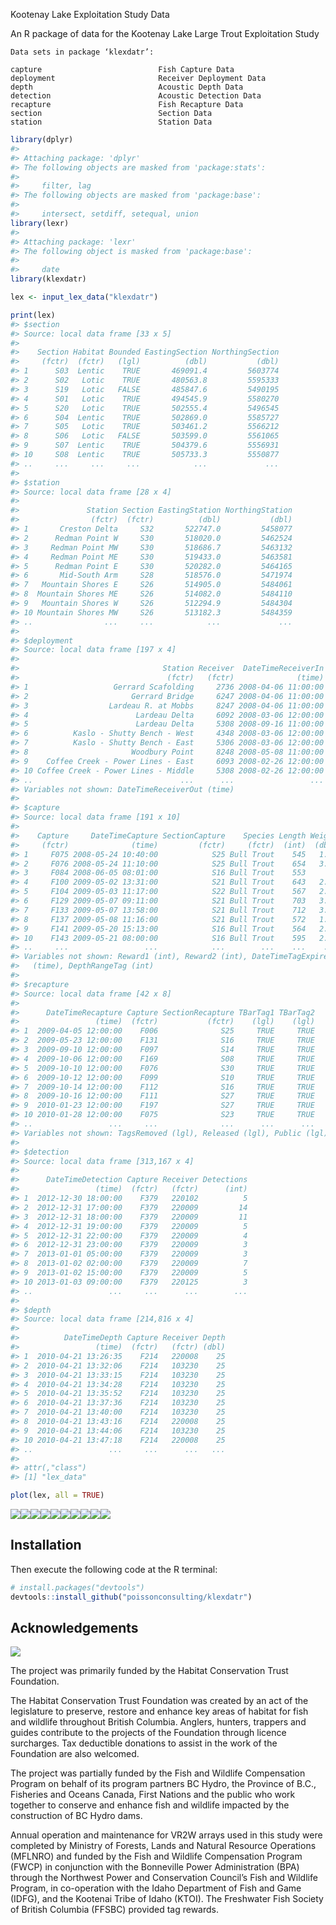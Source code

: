 <!-- README.md is generated from README.Rmd. Please edit that file -->
Kootenay Lake Exploitation Study Data

An R package of data for the Kootenay Lake Large Trout Exploitation Study

    Data sets in package ‘klexdatr’:

    capture                          Fish Capture Data
    deployment                       Receiver Deployment Data
    depth                            Acoustic Depth Data
    detection                        Acoustic Detection Data
    recapture                        Fish Recapture Data
    section                          Section Data
    station                          Station Data

``` r
library(dplyr)
#> 
#> Attaching package: 'dplyr'
#> The following objects are masked from 'package:stats':
#> 
#>     filter, lag
#> The following objects are masked from 'package:base':
#> 
#>     intersect, setdiff, setequal, union
library(lexr)
#> 
#> Attaching package: 'lexr'
#> The following object is masked from 'package:base':
#> 
#>     date
library(klexdatr)

lex <- input_lex_data("klexdatr")

print(lex)
#> $section
#> Source: local data frame [33 x 5]
#> 
#>    Section Habitat Bounded EastingSection NorthingSection
#>     (fctr)  (fctr)   (lgl)          (dbl)           (dbl)
#> 1      S03  Lentic    TRUE       469091.4         5603774
#> 2      S02   Lotic    TRUE       480563.8         5595333
#> 3      S19   Lotic   FALSE       485847.6         5490195
#> 4      S01   Lotic    TRUE       494545.9         5580270
#> 5      S20   Lotic    TRUE       502555.4         5496545
#> 6      S04  Lentic    TRUE       502869.0         5585727
#> 7      S05   Lotic    TRUE       503461.2         5566212
#> 8      S06   Lotic   FALSE       503599.0         5561065
#> 9      S07  Lentic    TRUE       504379.6         5556931
#> 10     S08  Lentic    TRUE       505733.3         5550877
#> ..     ...     ...     ...            ...             ...
#> 
#> $station
#> Source: local data frame [28 x 4]
#> 
#>               Station Section EastingStation NorthingStation
#>                (fctr)  (fctr)          (dbl)           (dbl)
#> 1       Creston Delta     S32       522747.0         5458077
#> 2      Redman Point W     S30       518020.0         5462524
#> 3     Redman Point MW     S30       518686.7         5463132
#> 4     Redman Point ME     S30       519433.0         5463581
#> 5      Redman Point E     S30       520282.0         5464165
#> 6       Mid-South Arm     S28       518576.0         5471974
#> 7   Mountain Shores E     S26       514905.0         5484061
#> 8  Mountain Shores ME     S26       514082.0         5484110
#> 9   Mountain Shores W     S26       512294.9         5484304
#> 10 Mountain Shores MW     S26       513182.3         5484359
#> ..                ...     ...            ...             ...
#> 
#> $deployment
#> Source: local data frame [197 x 4]
#> 
#>                                Station Receiver  DateTimeReceiverIn
#>                                 (fctr)   (fctr)              (time)
#> 1                   Gerrard Scafolding     2736 2008-04-06 11:00:00
#> 2                       Gerrard Bridge     6247 2008-04-06 11:00:00
#> 3                  Lardeau R. at Mobbs     8247 2008-04-06 11:00:00
#> 4                        Lardeau Delta     6092 2008-03-06 12:00:00
#> 5                        Lardeau Delta     5308 2008-09-16 11:00:00
#> 6          Kaslo - Shutty Bench - West     4348 2008-03-06 12:00:00
#> 7          Kaslo - Shutty Bench - East     5306 2008-03-06 12:00:00
#> 8                       Woodbury Point     8248 2008-05-08 11:00:00
#> 9    Coffee Creek - Power Lines - East     6093 2008-02-26 12:00:00
#> 10 Coffee Creek - Power Lines - Middle     5308 2008-02-26 12:00:00
#> ..                                 ...      ...                 ...
#> Variables not shown: DateTimeReceiverOut (time)
#> 
#> $capture
#> Source: local data frame [191 x 10]
#> 
#>    Capture     DateTimeCapture SectionCapture    Species Length Weight
#>     (fctr)              (time)         (fctr)     (fctr)  (int)  (dbl)
#> 1     F075 2008-05-24 10:40:00            S25 Bull Trout    545   1.75
#> 2     F076 2008-05-24 11:10:00            S25 Bull Trout    654   3.40
#> 3     F084 2008-06-05 08:01:00            S16 Bull Trout    553     NA
#> 4     F100 2009-05-02 13:31:00            S21 Bull Trout    643   2.75
#> 5     F104 2009-05-03 11:17:00            S22 Bull Trout    567   2.00
#> 6     F129 2009-05-07 09:11:00            S21 Bull Trout    703   3.90
#> 7     F133 2009-05-07 13:58:00            S21 Bull Trout    712   3.65
#> 8     F137 2009-05-08 11:16:00            S21 Bull Trout    572   1.90
#> 9     F141 2009-05-20 15:13:00            S16 Bull Trout    564   2.20
#> 10    F143 2009-05-21 08:00:00            S16 Bull Trout    595   2.40
#> ..     ...                 ...            ...        ...    ...    ...
#> Variables not shown: Reward1 (int), Reward2 (int), DateTimeTagExpire
#>   (time), DepthRangeTag (int)
#> 
#> $recapture
#> Source: local data frame [42 x 8]
#> 
#>      DateTimeRecapture Capture SectionRecapture TBarTag1 TBarTag2
#>                 (time)  (fctr)           (fctr)    (lgl)    (lgl)
#> 1  2009-04-05 12:00:00    F006              S25     TRUE     TRUE
#> 2  2009-05-23 12:00:00    F131              S16     TRUE     TRUE
#> 3  2009-09-10 12:00:00    F097              S14     TRUE     TRUE
#> 4  2009-10-06 12:00:00    F169              S08     TRUE     TRUE
#> 5  2009-10-10 12:00:00    F076              S30     TRUE     TRUE
#> 6  2009-10-12 12:00:00    F099              S10     TRUE     TRUE
#> 7  2009-10-14 12:00:00    F112              S16     TRUE     TRUE
#> 8  2009-10-16 12:00:00    F111              S27     TRUE     TRUE
#> 9  2010-01-23 12:00:00    F197              S27     TRUE     TRUE
#> 10 2010-01-28 12:00:00    F075              S23     TRUE     TRUE
#> ..                 ...     ...              ...      ...      ...
#> Variables not shown: TagsRemoved (lgl), Released (lgl), Public (lgl)
#> 
#> $detection
#> Source: local data frame [313,167 x 4]
#> 
#>      DateTimeDetection Capture Receiver Detections
#>                 (time)  (fctr)   (fctr)      (int)
#> 1  2012-12-30 18:00:00    F379   220102          5
#> 2  2012-12-31 17:00:00    F379   220009         14
#> 3  2012-12-31 18:00:00    F379   220009         11
#> 4  2012-12-31 19:00:00    F379   220009          5
#> 5  2012-12-31 22:00:00    F379   220009          4
#> 6  2012-12-31 23:00:00    F379   220009          3
#> 7  2013-01-01 05:00:00    F379   220009          3
#> 8  2013-01-02 02:00:00    F379   220009          7
#> 9  2013-01-02 15:00:00    F379   220009          5
#> 10 2013-01-03 09:00:00    F379   220125          3
#> ..                 ...     ...      ...        ...
#> 
#> $depth
#> Source: local data frame [214,816 x 4]
#> 
#>          DateTimeDepth Capture Receiver Depth
#>                 (time)  (fctr)   (fctr) (dbl)
#> 1  2010-04-21 13:26:35    F214   220008    25
#> 2  2010-04-21 13:32:06    F214   103230    25
#> 3  2010-04-21 13:33:15    F214   103230    25
#> 4  2010-04-21 13:34:28    F214   103230    25
#> 5  2010-04-21 13:35:52    F214   103230    25
#> 6  2010-04-21 13:37:36    F214   103230    25
#> 7  2010-04-21 13:40:00    F214   103230    25
#> 8  2010-04-21 13:43:16    F214   220008    25
#> 9  2010-04-21 13:44:06    F214   103230    25
#> 10 2010-04-21 13:47:18    F214   220008    25
#> ..                 ...     ...      ...   ...
#> 
#> attr(,"class")
#> [1] "lex_data"

plot(lex, all = TRUE)
```

![](README-unnamed-chunk-2-1.png)<!-- -->![](README-unnamed-chunk-2-2.png)<!-- -->![](README-unnamed-chunk-2-3.png)<!-- -->![](README-unnamed-chunk-2-4.png)<!-- -->![](README-unnamed-chunk-2-5.png)<!-- -->![](README-unnamed-chunk-2-6.png)<!-- -->![](README-unnamed-chunk-2-7.png)<!-- -->![](README-unnamed-chunk-2-8.png)<!-- -->![](README-unnamed-chunk-2-9.png)<!-- -->![](README-unnamed-chunk-2-10.png)<!-- -->

Installation
------------

Then execute the following code at the R terminal:

``` r
# install.packages("devtools")
devtools::install_github("poissonconsulting/klexdatr")
```

Acknowledgements
----------------

![](koot.png)

The project was primarily funded by the Habitat Conservation Trust Foundation.

The Habitat Conservation Trust Foundation was created by an act of the legislature to preserve, restore and enhance key areas of habitat for fish and wildlife throughout British Columbia. Anglers, hunters, trappers and guides contribute to the projects of the Foundation through licence surcharges. Tax deductible donations to assist in the work of the Foundation are also welcomed.

The project was partially funded by the Fish and Wildlife Compensation Program on behalf of its program partners BC Hydro, the Province of B.C., Fisheries and Oceans Canada, First Nations and the public who work together to conserve and enhance fish and wildlife impacted by the construction of BC Hydro dams.

Annual operation and maintenance for VR2W arrays used in this study were completed by Ministry of Forests, Lands and Natural Resource Operations (MFLNRO) and funded by the Fish and Wildlife Compensation Program (FWCP) in conjunction with the Bonneville Power Administration (BPA) through the Northwest Power and Conservation Council’s Fish and Wildlife Program, in co-operation with the Idaho Department of Fish and Game (IDFG), and the Kootenai Tribe of Idaho (KTOI). The Freshwater Fish Society of British Columbia (FFSBC) provided tag rewards.

